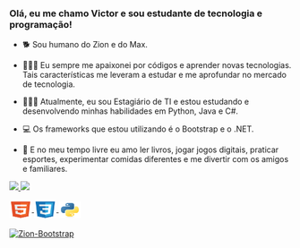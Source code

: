 ### Olá, eu me chamo Victor e sou estudante de tecnologia e programação!
<!---<a href="https://www.linkedin.com/in/rafaella-ballerini-45875016a" target="_blank"><img src="https://img.shields.io/badge/-LinkedIn-%230077B5?style=for-the-badge&logo=linkedin&logoColor=white" target="_blank">-->

- 🐕 Sou humano do Zion e do Max.

- 🧑🏾‍🚀 Eu sempre me apaixonei por códigos e aprender novas tecnologias. Tais características me leveram a estudar e me aprofundar no mercado de tecnologia.

- 🕵🏼‍♂️ Atualmente, eu sou Estagiário de TI e estou estudando e desenvolvendo minhas habilidades em Python, Java e C#.

- 💻 Os frameworks que estou utilizando é o Bootstrap e o .NET.

- 🏈 E no meu tempo livre eu amo ler livros, jogar jogos digitais, praticar esportes, experimentar comidas diferentes e me divertir com os amigos e familiares.


<div>
  <a href="https://github.com/ZionODog">
  <img height="180em" src="https://github-readme-stats.vercel.app/api?username=ZionODog&show_icons=true&theme=dark&include_all_commits=true&count_private=true"/>
  <img height="180em" src="https://github-readme-stats.vercel.app/api/top-langs/?username=ZionODog&layout=compact&langs_count=6&theme=dark"/>
</div>
<div style="display: inline_block"><br>
 <!--<img align="center" alt="Zion-Js" height="30" width="40" src="https://raw.githubusercontent.com/devicons/devicon/master/icons/javascript/javascript-plain.svg">-->
  <img align="center" alt="Zion-HTML" height="30" width="40" src="https://raw.githubusercontent.com/devicons/devicon/master/icons/html5/html5-original.svg">
  <img align="center" alt="Zion-CSS" height="30" width="40" src="https://raw.githubusercontent.com/devicons/devicon/master/icons/css3/css3-original.svg">
  <img align="center" alt="Zion-Python" height="30" width="40" src="https://raw.githubusercontent.com/devicons/devicon/master/icons/python/python-original.svg">
  <br><br>
  <img align="center" alt="Zion-Bootstrap" height="40" width="50" src="https://cdn.jsdelivr.net/gh/devicons/devicon/icons/bootstrap/bootstrap-original.svg">
</div> 
  

#
  
